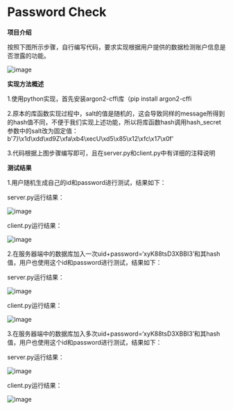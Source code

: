 # Password Check

**项目介绍**

按照下图所示步骤，自行编写代码，要求实现根据用户提供的数据检测账户信息是否泄露的功能。

![image](https://user-images.githubusercontent.com/105548921/180647923-0b1df700-9da9-4914-95b3-71a84c89cde0.png)

**实现方法概述**

1.使用python实现，首先安装argon2-cffi库（pip install argon2-cffi

2.原本的库函数实现过程中，salt的值是随机的，这会导致同样的message所得到的hash值不同，不便于我们实现上述功能，所以将库函数hash调用hash_secret参数中的salt改为固定值：b'7}\x1d\xdd\xd9Z\xfa\xb4\xecU\xd5\x85\x12\xfc\x17\x0f'

3.代码根据上图步骤编写即可，且在server.py和client.py中有详细的注释说明

**测试结果**

1.用户随机生成自己的id和password进行测试，结果如下：

server.py运行结果：

![image](https://user-images.githubusercontent.com/105548921/180648366-2b60e122-d266-476b-99ea-53abc7fae494.png)

client.py运行结果：

![image](https://user-images.githubusercontent.com/105548921/180648335-b0d68be5-b895-4a00-b556-35733bb18568.png)

2.在服务器端中的数据库加入一次uid+password=‘xyK88tsD3XBBI3’和其hash值，用户也使用这个id和password进行测试，结果如下：

server.py运行结果：

![image](https://user-images.githubusercontent.com/105548921/180648466-d438882b-b5e6-45bf-8a91-ff9c224dc43a.png)

client.py运行结果：

![image](https://user-images.githubusercontent.com/105548921/180648771-b3fca19a-3781-41c6-a4bc-952117c99f45.png)

3.在服务器端中的数据库加入多次uid+password=‘xyK88tsD3XBBI3’和其hash值，用户也使用这个id和password进行测试，结果如下：

server.py运行结果：

![image](https://user-images.githubusercontent.com/105548921/180648615-8d7bc0b3-ff1a-4d53-b127-2c6576352497.png)

client.py运行结果：

![image](https://user-images.githubusercontent.com/105548921/180648671-86f8bb71-2484-4162-ae29-2546b10731ab.png)
